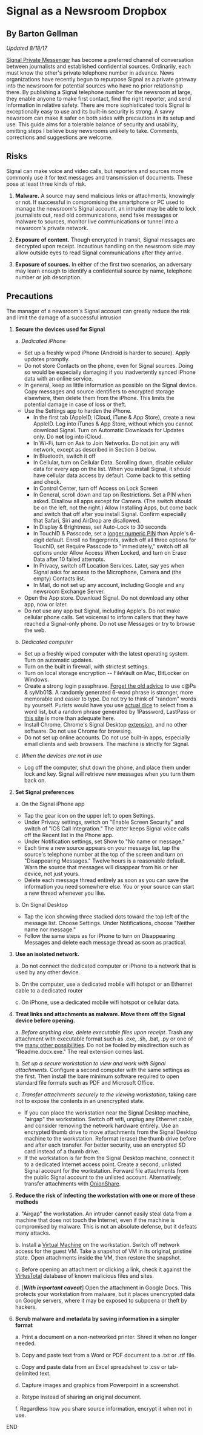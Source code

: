 # Signal as a Newsroom Dropbox
## By Barton Gellman
*Updated 8/18/17*

[Signal Private Messenger](https://whispersystems.org/) has become a preferred channel of conversation between journalists and established confidential sources. Ordinarily, each must know the other's private telephone number in advance. News organizations have recently begun to repurpose Signal as a private gateway into the newsroom for potential sources who have no prior relationship there. By publishing a Signal telephone number for the newsroom at large, they enable anyone to make first contact, find the right reporter, and send information in relative safety. There are more sophisticated tools Signal is exceptionally easy to use and its built-in security is strong. A savvy newsroom can make it safer on both sides with precautions in its setup and use. This guide aims for a tolerable balance of security and usability, omitting steps I believe busy newsrooms unlikely to take. Comments, corrections and suggestions are welcome.
  
## Risks

Signal can make voice and video calls, but reporters and sources more commonly use it for text messages and transmission of documents. These pose at least three kinds of risk.

1. **Malware.** A source may send malicious links or attachments, knowingly or not. If successful in compromising the smartphone or PC used to manage the newsroom's Signal account, an intruder may be able to lock journalists out, read old communications, send fake messages or malware to sources, monitor live communications or tunnel into a newsroom's private network. 

2. **Exposure of content.** Though encrypted in transit, Signal messages are decrypted upon receipt. Incautious handling on the newsroom side may allow outside eyes to read Signal communications after they arrive.

3. **Exposure of sources.** In either of the first two scenarios, an adversary may learn enough to identify a confidential source by name, telephone number or job description.

## Precautions

The manager of a newsroom's Signal account can greatly reduce the risk and limit the damage of a successful intrusion

1. **Secure the devices used for Signal**

	a. *Dedicated iPhone* 
	
	- Set up a freshly wiped iPhone (Android is harder to secure). Apply updates promptly. 
	- Do not store Contacts on the phone, even for Signal sources. Doing so would be especially damaging if you inadvertently synced iPhone data with an online service.
	- In general, keep as little information as possible on the Signal device. Copy messages and source identifiers to encrypted storage elsewhere, then delete them from the iPhone. This limits the potential damage in case of loss or theft.
	- Use the Settings app to harden the iPhone. 
		- In the first tab (AppleID, iCloud, iTune & App Store), create a new AppleID. Log into iTunes & App Store, without which you cannot download Signal. Turn on Automatic Downloads for Updates only. Do **not** log into iCloud. 
		- In Wi-Fi, turn on Ask to Join Networks. Do not join any wifi network, except as described in Section 3 below.
		- In Bluetooth, switch it off
		- In Cellular, turn on Cellular Data. Scrolling down, disable cellular data for every app on the list. When you install Signal, it should have cellular data access by default. Come back to this setting and check.
		- In Control Center, turn off Access on Lock Screen
		- In General, scroll down and tap on Restrictions. Set a PIN when asked. Disallow all apps except for Camera. (The switch should be on the left, not the right.) Allow Installing Apps, but come back and switch that off after you install Signal. Confirm especially that Safari, Siri and AirDrop are disallowed.
		- In Display & Brightness, set Auto-Lock to 30 seconds
		- In TouchID & Passcode, set a [longer numeric PIN](https://theintercept.com/2016/02/18/passcodes-that-can-defeat-fbi-ios-backdoor/) than Apple's 6-digit default. Enroll no fingerprints, switch off all three options for TouchID, set Require Passcode to "Immediately," switch off all options under Allow Access When Locked, and turn on Erase Data after 10 failed attempts.
		- In Privacy, switch off Location Services. Later, say yes when Signal asks for access to the Microphone, Camera and (the empty) Contacts list.
		- In Mail, do not set up any account, including Google and any newsroom Exchange Server.
	- Open the App store. Download Signal. Do not download any other app, now or later.  
	- Do not use any app but Signal, including Apple's. Do not make cellular phone calls. Set voicemail to inform callers that they have reached a Signal-only phone. Do not use Messages or try to browse the web.
	
	b. *Dedicated computer*
	
	- Set up a freshly wiped computer with the latest operating system. Turn on automatic updates.
	- Turn on the built in firewall, with strictest settings. 
	- Turn on local storage encryption -- FileVault on Mac, BitLocker on Windows. 
	- Create a strong login passphrase. [Forget the old advice](https://www.wsj.com/articles/the-man-who-wrote-those-password-rules-has-a-new-tip-n3v-r-m1-d-1502124118) to use c@Ps & syMb01$. A randomly generated 6-word phrase is stronger, more memorable and easier to type. Do not try to think of "random" words by yourself. Purists would have you use [actual dice](http://world.std.com/~reinhold/diceware.html) to select from a word list, but a random phrase generated by 1Password, LastPass or [this site](https://www.dmuth.org/diceware/?debug=6) is more than adequate here.
	- Install Chrome, Chrome's Signal Desktop [extension](https://chrome.google.com/webstore/detail/signal-private-messenger/bikioccmkafdpakkkcpdbppfkghcmihk?hl=en-US), and no other software. Do not use Chrome for browsing. 
	- Do not set up online accounts. Do not use built-in apps, especially email clients and web browsers. The machine is strictly for Signal.
	
	c. *When the devices are not in use*
	
	- Log off the computer, shut down the phone, and place them under lock and key. Signal will retrieve new messages when you turn them back on.
	
2. **Set Signal preferences**

	a. On the Signal iPhone app 

	- Tap the gear icon on the upper left to open Settings.
	- Under Privacy settings, switch on "Enable Screen Security" and switch of "iOS Call Integration." The latter keeps Signal voice calls off the Recent list in the Phone app.
	- Under Notification settings, set Show to "No name or message." 
	- Each time a new source appears on your message list, tap the source's telephone number at the top of the screen and turn on "Disappearing Messages." Twelve hours is a reasonable default. Warn the source that messages will disappear from his or her device, not just yours.
	- Delete each message thread entirely as soon as you can save the information you need somewhere else. You or your source can start a new thread whenever you like.
		
	b. On Signal Desktop

	- Tap the icon showing three stacked dots toward the top left of the message list. Choose Settings. Under Notifications, choose "Neither name nor message."
	- Follow the same steps as for iPhone to turn on Disappearing Messages and delete each message thread as soon as practical.

3. **Use an isolated network.** 

	a. Do not connect the dedicated computer or iPhone to a network that is used by any other device. 
	
	b. On the computer, use a dedicated mobile wifi hotspot or an Ethernet cable to a dedicated router
	
	c. On iPhone, use a dedicated mobile wifi hotspot or cellular data.

4. **Treat links and attachments as malware. Move them off the Signal device before opening.**
	
	a. *Before anything else, delete executable files upon receipt*. Trash any attachment with executable format such as .exe, .sh, .bat, .py or one of the [many other possibilities](https://www.lifewire.com/list-of-executable-file-extensions-2626061). Do not be fooled by misdirection such as "Readme.docx.exe." The real extension comes last.
	
	b. *Set up a secure workstation to view and work with Signal attachments.* Configure a second computer with the same settings as the first. Then install the bare minimum software required to open standard file formats such as PDF and Microsoft Office.
		
	c. *Transfer attachments securely to the viewing workstation,* taking care not to expose the contents in an unencrypted state.
	
	- If you can place the workstation near the Signal Desktop machine, "airgap" the workstation. Switch off wifi, unplug any Ethernet cable, and consider removing the network hardware entirely. Use an encrypted thumb drive to move attachments from the Signal Desktop machine to the workstation. Reformat (erase) the thumb drive before and after each transfer. For better security, use an encrypted SD card instead of a thumb drive.
	- If the workstation is far from the Signal Desktop machine, connect it to a dedicated Internet access point. Create a second, unlisted Signal account for the workstation. Forward file attachments from the public Signal account to the unlisted account. Alternatively, transfer attachments with [OnionShare](https://onionshare.org/). 
	
5. **Reduce the risk of infecting the workstation with one or more of these methods** 

	a. "Airgap" the workstation. An intruder cannot easily steal data from a machine that does not touch the Internet, even if the machine is compromised by malware. This is not an absolute defense, but it defeats many attacks.
	
	b. Install a [Virtual Machine](https://lifehacker.com/5204434/the-beginners-guide-to-creating-virtual-machines-with-virtualbox) on the workstation. Switch off network access for the guest VM. Take a snapshot of VM in its original, pristine state. Open attachments inside the VM, then restore the snapshot.
	
	c. Before opening an attachment or clicking a link, check it against the [VirtusTotal](https://www.virustotal.com) database of known malicious files and sites.
	
	d. [***With important caveat***] Open the attachment in Google Docs. This protects your workstation from malware, but it places unencrypted data on Google servers, where it may be exposed to subpoena or theft by hackers.
	
6. **Scrub malware and metadata by saving information in a simpler format**   

	a. Print a document on a non-networked printer. Shred it when no longer needed. 
	
	b. Copy and paste text from a Word or PDF document to a .txt or .rtf file. 
	
	c. Copy and paste data from an Excel spreadsheet to .csv or tab-delimited text.
	
	d. Capture images and graphics from Powerpoint in a screenshot.
	
	e. Retype instead of sharing an original document.
	
	f. Regardless how you share source information, encrypt it when not in use. 
		
END	
  
